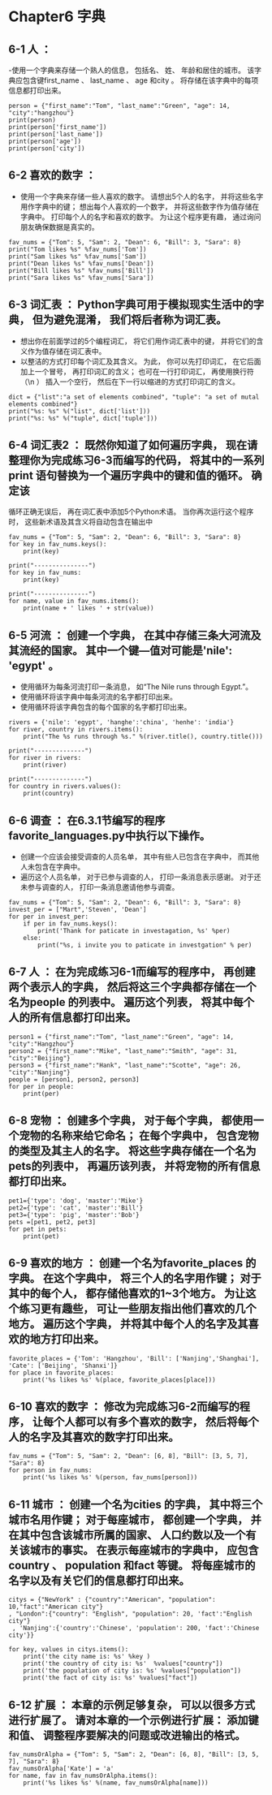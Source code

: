 # Chapter6 字典

## 6-1 人 ： 
-使用一个字典来存储一个熟人的信息， 包括名、 姓、 年龄和居住的城市。 该字典应包含键first_name 、 last_name 、 age 和city 。 将存储在该字典中的每项信息都打印出来。
````
person = {"first_name":"Tom", "last_name":"Green", "age": 14, "city":"hangzhou"}
print(person)
print(person['first_name'])
print(person['last_name'])
print(person['age'])
print(person['city'])
````

## 6-2 喜欢的数字 ： 
- 使用一个字典来存储一些人喜欢的数字。 请想出5个人的名字， 并将这些名字用作字典中的键； 想出每个人喜欢的一个数字， 并将这些数字作为值存储在字典中。 打印每个人的名字和喜欢的数字。
为让这个程序更有趣， 通过询问朋友确保数据是真实的。
````
fav_nums = {"Tom": 5, "Sam": 2, "Dean": 6, "Bill": 3, "Sara": 8}
print("Tom likes %s" %fav_nums['Tom'])
print("Sam likes %s" %fav_nums['Sam'])
print("Dean likes %s" %fav_nums['Dean'])
print("Bill likes %s" %fav_nums['Bill'])
print("Sara likes %s" %fav_nums['Sara'])
````

## 6-3 词汇表 ： Python字典可用于模拟现实生活中的字典， 但为避免混淆， 我们将后者称为词汇表。
- 想出你在前面学过的5个编程词汇， 将它们用作词汇表中的键， 并将它们的含义作为值存储在词汇表中。
- 以整洁的方式打印每个词汇及其含义。 为此， 你可以先打印词汇， 在它后面加上一个冒号， 再打印词汇的含义； 也可在一行打印词汇， 再使用换行符（\n ） 插入一个空行， 然后在下一行以缩进的方式打印词汇的含义。
````
dict = {"list":"a set of elements combined", "tuple": "a set of mutal elements combined"}
print("%s: %s" %("list", dict['list']))
print("%s: %s" %("tuple", dict['tuple']))
````

## 6-4 词汇表2 ： 既然你知道了如何遍历字典， 现在请整理你为完成练习6-3而编写的代码， 将其中的一系列print 语句替换为一个遍历字典中的键和值的循环。 确定该
循环正确无误后， 再在词汇表中添加5个Python术语。 当你再次运行这个程序时， 这些新术语及其含义将自动包含在输出中
````
fav_nums = {"Tom": 5, "Sam": 2, "Dean": 6, "Bill": 3, "Sara": 8}
for key in fav_nums.keys():
    print(key)

print("---------------")
for key in fav_nums:
    print(key)

print("---------------")
for name, value in fav_nums.items():
    print(name + ' likes ' + str(value))
````
## 6-5 河流 ： 创建一个字典， 在其中存储三条大河流及其流经的国家。 其中一个键—值对可能是'nile': 'egypt' 。
- 使用循环为每条河流打印一条消息， 如“The Nile runs through Egypt.”。
- 使用循环将该字典中每条河流的名字都打印出来。
- 使用循环将该字典包含的每个国家的名字都打印出来。
````
rivers = {'nile': 'egypt', 'hanghe':'china', 'henhe': 'india'}
for river, country in rivers.items():
    print("The %s runs through %s." %(river.title(), country.title()))

print("--------------")
for river in rivers:
    print(river)

print("--------------")
for country in rivers.values():
    print(country)
````

## 6-6 调查 ： 在6.3.1节编写的程序favorite_languages.py中执行以下操作。
- 创建一个应该会接受调查的人员名单， 其中有些人已包含在字典中， 而其他人未包含在字典中。
- 遍历这个人员名单， 对于已参与调查的人， 打印一条消息表示感谢。 对于还未参与调查的人， 打印一条消息邀请他参与调查。
````
fav_nums = {"Tom": 5, "Sam": 2, "Dean": 6, "Bill": 3, "Sara": 8}
invest_per = ["Mart",'Steven', 'Dean']
for per in invest_per:
    if per in fav_nums.keys():
        print('Thank for paticate in investagation, %s' %per)
    else:
        print("%s, i invite you to paticate in investgation" % per)

````

## 6-7 人 ： 在为完成练习6-1而编写的程序中， 再创建两个表示人的字典， 然后将这三个字典都存储在一个名为people 的列表中。 遍历这个列表， 将其中每个人的所有信息都打印出来。
````
person1 = {"first_name":"Tom", "last_name":"Green", "age": 14, "city":"Hangzhou"}
person2 = {"first_name":"Mike", "last_name":"Smith", "age": 31, "city":"Beijing"}
person3 = {"first_name":"Hank", "last_name":"Scotte", "age": 26, "city":"Nanjing"}
people = [person1, person2, person3]
for per in people:
    print(per)
````


## 6-8 宠物 ： 创建多个字典， 对于每个字典， 都使用一个宠物的名称来给它命名； 在每个字典中， 包含宠物的类型及其主人的名字。 将这些字典存储在一个名为pets的列表中， 再遍历该列表， 并将宠物的所有信息都打印出来。
````
pet1={'type': 'dog', 'master':'Mike'}
pet2={'type': 'cat', 'master':'Bill'}
pet3={'type': 'pig', 'master':'Bob'}
pets =[pet1, pet2, pet3]
for pet in pets:
    print(pet)
````

## 6-9 喜欢的地方 ： 创建一个名为favorite_places 的字典。 在这个字典中， 将三个人的名字用作键； 对于其中的每个人， 都存储他喜欢的1~3个地方。 为让这个练习更有趣些， 可让一些朋友指出他们喜欢的几个地方。 遍历这个字典， 并将其中每个人的名字及其喜欢的地方打印出来。
````
favorite_places = {'Tom': 'Hangzhou', 'Bill': ['Nanjing','Shanghai'], 'Cate': ['Beijing', 'Shanxi']}
for place in favorite_places:
    print('%s likes %s' %(place, favorite_places[place]))
````

## 6-10 喜欢的数字 ： 修改为完成练习6-2而编写的程序， 让每个人都可以有多个喜欢的数字， 然后将每个人的名字及其喜欢的数字打印出来。
````
fav_nums = {"Tom": 5, "Sam": 2, "Dean": [6, 8], "Bill": [3, 5, 7], "Sara": 8}
for person in fav_nums:
    print('%s likes %s' %(person, fav_nums[person]))
````

## 6-11 城市 ： 创建一个名为cities 的字典， 其中将三个城市名用作键； 对于每座城市， 都创建一个字典， 并在其中包含该城市所属的国家、 人口约数以及一个有关该城市的事实。 在表示每座城市的字典中， 应包含country 、 population 和fact 等键。 将每座城市的名字以及有关它们的信息都打印出来。
````
citys = {"NewYork" : {"country":"American", "population": 10,"fact":"American city"}
, "London":{"country": "English", "population": 20, 'fact':"English city"}
 , 'Nanjing':{'country':'Chinese', 'population': 200, 'fact':'Chinese city'}}  

for key, values in citys.items():
    print('the city name is: %s' %key )
    print('the country of city is: %s'  %values["country"])
    print('the population of city is: %s' %values["population"])
    print('the fact of city is: %s' %values["fact"])

````

## 6-12 扩展 ： 本章的示例足够复杂， 可以以很多方式进行扩展了。 请对本章的一个示例进行扩展： 添加键和值、 调整程序要解决的问题或改进输出的格式。
````
fav_numsOrAlpha = {"Tom": 5, "Sam": 2, "Dean": [6, 8], "Bill": [3, 5, 7], "Sara": 8}
fav_numsOrAlpha['Kate'] = 'a'
for name, fav in fav_numsOrAlpha.items():
    print('%s likes %s' %(name, fav_numsOrAlpha[name]))
````
